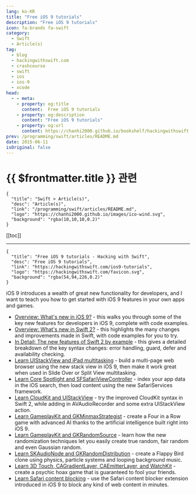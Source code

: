 ```yaml
---
lang: ko-KR
title: "Free iOS 9 tutorials"
description: "Free iOS 9 tutorials"
icon: fa-brands fa-swift
category:
  - Swift
  - Article(s)
tag: 
  - blog
  - hackingwithswift.com
  - crashcourse
  - swift
  - ios
  - ios-9
  - xcode
head:
  - - meta:
    - property: og:title
      content:  Free iOS 9 tutorials
    - property: og:description
      content: "Free iOS 9 tutorials"
    - property: og:url
      content: https://chanhi2000.github.io/bookshelf/hackingwithswift.com/ios9-tutorials.html
prev: /programming/swift/articles/README.md
date: 2015-06-11
isOriginal: false
---
```


# {{ $frontmatter.title }} 관련

```component VPCard
{
  "title": "Swift > Article(s)",
  "desc": "Article(s)",
  "link": "/programming/swift/articles/README.md",
  "logo": "https://chanhi2000.github.io/images/ico-wind.svg",
  "background": "rgba(10,10,10,0.2)"
}
```

[[toc]]

---

```component VPCard
{
  "title": "Free iOS 9 tutorials - Hacking with Swift",
  "desc": "Free iOS 9 tutorials",
  "link": "https://hackingwithswift.com/ios9-tutorials",
  "logo": "https://hackingwithswift.com/favicon.svg",
  "background": "rgba(54,94,226,0.2)"
}
```

iOS 9 introduces a wealth of great new functionality for developers, and I want to teach you how to get started with iOS 9 features in your own apps and games.

- [Overview: What's new in iOS 9?](/hackingwithswift.com/ios9.md) - this walks you through some of the key new features for developers in iOS 9, complete with code examples.
- [Overview: What's new in Swift 2?](/hackingwithswift.com/swift2.md) - this highlights the many changes and improvements made in Swift, with code examples for you to try.
- [In Detail: The new features of Swift 2 by example](/hackingwithswift.com/new-features-swift-2.md) - this gives a detailed breakdown of the key syntax changes: error handling, guard, defer and availability checking.
- [Learn UIStackView and iPad multitasking](/hackingwithswift.com/read/31/overview.md) - build a multi-page web browser using the new stack view in iOS 9, then make it work great when used in Slide Over or Split View multitasking.
- [Learn Core Spotlight and SFSafariViewController](/hackingwithswift.com/read/32/overview.md) - index your app data in the iOS search, then load content using the new SafariServices framework.
- [Learn CloudKit and UIStackView](/hackingwithswift.com/read/33/overview.md) - try the improved CloudKit syntax in Swift 2, while adding in AVAudioRecorder and some extra UIStackView action.
- [Learn GameplayKit and GKMinmaxStrategist](/hackingwithswift.com/read/34/overview.md) - create a Four in a Row game with advanced AI thanks to the artificial intelligence built right into iOS 9.
- [Learn GameplayKit and GKRandomSource](/hackingwithswift.com/read/35/overview.md) - learn how the new randomization techniques let you easily create true random, fair random and even Gaussian random.
- [Learn SKAudioNode and GKRandomDistribution](/hackingwithswift.com/read/36/overview.md) - create a Flappy Bird clone using physics, particle systems and looping background music.
- [Learn 3D Touch, CAGradientLayer, CAEmitterLayer, and WatchKit](/hackingwithswift.com/read/37/overview.md) - create a psychic hoax game that is guaranteed to fool your friends.
- [Learn Safari content blocking](/hackingwithswift.com/safari-content-blocking-ios9.md) - use the Safari content blocker extension introduced in iOS 9 to block any kind of web content in minutes.

